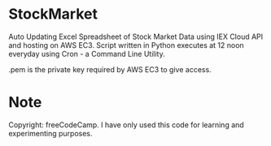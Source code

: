 # StockMarket
Auto Updating Excel Spreadsheet of Stock Market Data using IEX Cloud API and hosting on AWS EC3.
Script written in Python executes at 12 noon everyday using Cron - a Command Line Utility.

.pem is the private key required by AWS EC3 to give access.

# Note
Copyright: freeCodeCamp.
I have only used this code for learning and experimenting purposes.
